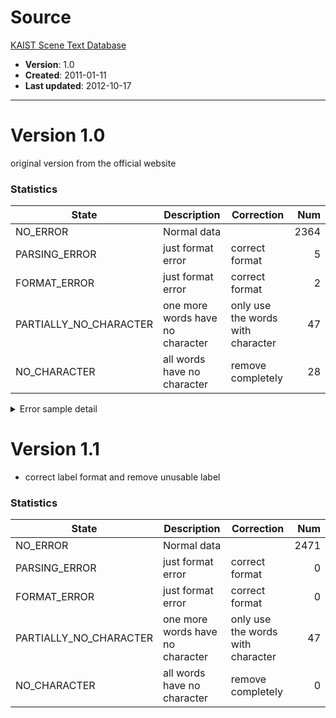 # Source
[KAIST Scene Text Database](http://www.iapr-tc11.org/mediawiki/index.php/KAIST_Scene_Text_Database)
- **Version**: 1.0
- **Created**: 2011-01-11
- **Last updated**: 2012-10-17


---------------------------------------------------------------------------------------------------------------------------------
# Version 1.0
original version from the official website

### Statistics
| State                   | Description                         | Correction                        | Num   |
|-------------------------|-------------------------------------|-----------------------------------|------:|
| NO_ERROR                | Normal data                         |                                   |  2364 |
| PARSING_ERROR           | just format error                   | correct format                    |     5 |
| FORMAT_ERROR            | just format error                   | correct format                    |     2 |
| PARTIALLY_NO_CHARACTER  | one more words have no character    | only use the words with character |    47 |
| NO_CHARACTER            | all words have no character         | remove completely                 |    28 |



<details>
  <summary>Error sample detail</summary>

  | File Path                                                  | State                  | Correction detail                        |
  |------------------------------------------------------------|------------------------|------------------------------------------|
  | /KAIST/English/Digital_Camera/(E.S)C-outdoor1/080116-0065  | PARSING_ERROR          | remove `</image>` tag in line 3          |
  | /KAIST/English/Digital_Camera/(E.S)F-others/4              | PARSING_ERROR          | 이유는 모르겠으나 첫번째 줄에서 오류나서 1번 줄 지움 |
  | /KAIST/Korean/Digital_Camera/E-night/3                     | PARSING_ERROR          | 끝에 `</image>` `</images>` 태그 2개 누락   |
  | /KAIST/Korean/Digital_Camera/G-others/080116-0079          | PARSING_ERROR          | 앞에 인덴테이션 문자 제거 및 끝에 `</images>` 태그 추가 |
  | /KAIST/Korean/Digital_Camera/indoor1/080119-0001           | PARSING_ERROR          | 끝에 `</image>` 태그 2개 중복           |
  | /KAIST/English/Digital_Camera/(E.S)C-outdoor1/080116-0055  | FORMAT_ERROR           | 맨 바깥에 `<images>` 태그 누락 됌        |
  | /KAIST/English/Digital_Camera/(E.S)C-outdoor1/080116-0089  | FORMAT_ERROR           | 맨 바깥에 `<images>` 태그 누락           |
  | /KAIST/English/Digital_Camera/(E.S)C-outdoor2/P1010026     | PARTIALLY_NO_CHARACTER |                                          |
  | /KAIST/English/Digital_Camera/(E.S)D-indoor/DSC02861       | PARTIALLY_NO_CHARACTER |                                          |
  | /KAIST/English/Digital_Camera/(E.S)D-indoor/DSC03086       | PARTIALLY_NO_CHARACTER |                                          |
  | /KAIST/English/Digital_Camera/(E.S)D-indoor/DSC03143       | PARTIALLY_NO_CHARACTER |                                          |
  | /KAIST/English/Digital_Camera/(E.S)D-indoor/DSC03946       | PARTIALLY_NO_CHARACTER |                                          |
  | /KAIST/English/Mobile_Phone/(E.M)A-outdoor/P090912050      | PARTIALLY_NO_CHARACTER |                                          |
  | /KAIST/English/Mobile_Phone/(E.M)B-indoor/P090911050       | PARTIALLY_NO_CHARACTER |                                          |
  | /KAIST/English/Mobile_Phone/(E.M)C-bookCover/P090905003    | PARTIALLY_NO_CHARACTER |                                          |
  | /KAIST/Korean/Digital_Camera/F-bookCover/DSC02828          | PARTIALLY_NO_CHARACTER |                                          |
  | /KAIST/Korean/Digital_Camera/G-others/DSC02668             | PARTIALLY_NO_CHARACTER |                                          |
  | /KAIST/Korean/Digital_Camera/indoor1/DSC02730              | PARTIALLY_NO_CHARACTER |                                          |
  | /KAIST/Korean/Digital_Camera/outdoor3/DSC02921             | PARTIALLY_NO_CHARACTER |                                          |
  | /KAIST/Korean/Digital_Camera/outdoor5/DSC03748             | PARTIALLY_NO_CHARACTER |                                          |
  | /KAIST/Korean/Digital_Camera/outdoor7/P1010036             | PARTIALLY_NO_CHARACTER |                                          |
  | /KAIST/Korean/Mobile_Phone/(M,K)A-shadow/P090912051        | PARTIALLY_NO_CHARACTER |                                          |
  | /KAIST/Korean/Mobile_Phone/(M,K)C-outdoor/P090912060       | PARTIALLY_NO_CHARACTER |                                          |
  | /KAIST/Korean/Mobile_Phone/(M,K)C-outdoor/P090912076       | PARTIALLY_NO_CHARACTER |                                          |
  | /KAIST/Korean/Mobile_Phone/(M,K)E-bookCover/P090905001     | PARTIALLY_NO_CHARACTER |                                          |
  | /KAIST/Korean/Mobile_Phone/(M,K)E-bookCover/P090911048     | PARTIALLY_NO_CHARACTER |                                          |
  | /KAIST/Korean/Mobile_Phone/(M,K)E-bookCover/P090912011     | PARTIALLY_NO_CHARACTER |                                          |
  | /KAIST/Mixed/Digital_Camera/(C.S)C-outdoor2/DSC02920       | PARTIALLY_NO_CHARACTER |                                          |
  | /KAIST/Mixed/Digital_Camera/(C.S)C-outdoor3/DSC02963.xml   | PARTIALLY_NO_CHARACTER |                                          |
  | /KAIST/Mixed/Digital_Camera/(C.S)C-outdoor4/DSC03747       | PARTIALLY_NO_CHARACTER |                                          |
  | /KAIST/Mixed/Digital_Camera/(C.S)D-indoor1/DSC02763        | PARTIALLY_NO_CHARACTER |                                          |
  | /KAIST/Mixed/Digital_Camera/(C.S)D-indoor1/DSC02795        | PARTIALLY_NO_CHARACTER |                                          |
  | /KAIST/Mixed/Mobile_Phone/(C.M)A-outdoor/P090912054        | PARTIALLY_NO_CHARACTER |                                          |
  | /KAIST/Mixed/Mobile_Phone/(C.M)A-outdoor/P090912057        | PARTIALLY_NO_CHARACTER |                                          |
  | /KAIST/Mixed/Mobile_Phone/(C.M)A-outdoor/P090912071        | PARTIALLY_NO_CHARACTER |                                          |

</details>

# Version 1.1
* correct label format and remove unusable label
### Statistics
| State                   | Description                         | Correction                        | Num   |
|-------------------------|-------------------------------------|-----------------------------------|------:|
| NO_ERROR                | Normal data                         |                                   |  2471 |
| PARSING_ERROR           | just format error                   | correct format                    |     0 |
| FORMAT_ERROR            | just format error                   | correct format                    |     0 |
| PARTIALLY_NO_CHARACTER  | one more words have no character    | only use the words with character |    47 |
| NO_CHARACTER            | all words have no character         | remove completely                 |     0 |